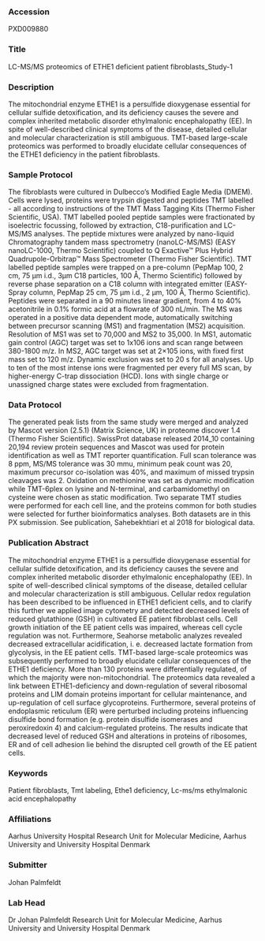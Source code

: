 ### Accession
PXD009880

### Title
LC-MS/MS proteomics of ETHE1 deficient patient fibroblasts_Study-1

### Description
The mitochondrial enzyme ETHE1 is a persulfide dioxygenase essential for cellular sulfide detoxification, and its deficiency causes the severe and complex inherited metabolic disorder ethylmalonic encephalopathy (EE). In spite of well-described clinical symptoms of the disease, detailed cellular and molecular characterization is still ambiguous. TMT-based large-scale proteomics was performed to broadly elucidate cellular consequences of the ETHE1 deficiency in the patient fibroblasts.

### Sample Protocol
The fibroblasts were cultured in Dulbecco’s Modified Eagle Media (DMEM).  Cells were lysed, proteins were trypsin digested and peptides TMT labelled - all according to instructions of the TMT Mass Tagging Kits (Thermo Fisher Scientific, USA). TMT labelled pooled peptide samples were fractionated by isoelectric focussing, followed by extraction, C18-purification and LC-MS/MS analyses.  The peptide mixtures were analyzed by nano-liquid Chromatography tandem mass spectrometry (nanoLC-MS/MS) (EASY nanoLC-1000, Thermo Scientific) coupled to Q Exactive™ Plus Hybrid Quadrupole-Orbitrap™ Mass Spectrometer (Thermo Fisher Scientific). TMT labelled peptide samples were trapped on a pre-column (PepMap 100, 2 cm, 75 µm i.d., 3µm C18 particles, 100 Å, Thermo Scientific) followed by reverse phase separation on a C18 column with integrated emitter (EASY-Spray column,  PepMap 25 cm, 75 μm i.d., 2 μm, 100 Å, Thermo Scientific). Peptides were separated in a 90 minutes linear gradient, from 4 to 40% acetonitrile in 0.1% formic acid at a flowrate of 300 nL/min. The MS was operated in a positive data dependent mode, automatically switching between precursor scanning (MS1) and fragmentation (MS2) acquisition. Resolution of MS1 was set to 70,000 and MS2 to 35,000. In MS1, automatic gain control (AGC) target was set to 1x106 ions and scan range between 380-1800 m/z. In MS2, AGC target was set at 2×105 ions, with fixed first mass set to 120 m/z. Dynamic exclusion was set to 20 s for all analyses. Up to ten of the most intense ions were fragmented per every full MS scan, by higher-energy C-trap dissociation (HCD). Ions with single charge or unassigned charge states were excluded from fragmentation.

### Data Protocol
The generated peak lists from the same study were merged and analyzed by Mascot version (2.5.1) (Matrix Science,  UK) in proteome discover 1.4 (Thermo Fisher Scientific). SwissProt database released 2014_10 containing 20,194 review protein sequences and Mascot was used for protein identification as well as TMT reporter quantification. Full scan tolerance was 8 ppm, MS/MS tolerance was 30 mmu, minimum peak count was 20, maximum precursor co-isolation was 40%, and maximum of missed trypsin cleavages was 2. Oxidation on methionine was set as dynamic modification while TMT-6plex on lysine and N-terminal, and carbamidomethyl on cysteine were chosen as static modification. Two separate TMT studies were performed for each cell line, and the proteins common for both studies were selected for further bioinformatics analyses. Both datasets are in this PX submission. See publication, Sahebekhtiari et al 2018 for biological data.

### Publication Abstract
The mitochondrial enzyme ETHE1 is a persulfide dioxygenase essential for cellular sulfide detoxification, and its deficiency causes the severe and complex inherited metabolic disorder ethylmalonic encephalopathy (EE). In spite of well-described clinical symptoms of the disease, detailed cellular and molecular characterization is still ambiguous. Cellular redox regulation has been described to be influenced in ETHE1 deficient cells, and to clarify this further we applied image cytometry and detected decreased levels of reduced glutathione (GSH) in cultivated EE patient fibroblast cells. Cell growth initiation of the EE patient cells was impaired, whereas cell cycle regulation was not. Furthermore, Seahorse metabolic analyzes revealed decreased extracellular acidification, i. e. decreased lactate formation from glycolysis, in the EE patient cells. TMT-based large-scale proteomics was subsequently performed to broadly elucidate cellular consequences of the ETHE1 deficiency. More than 130 proteins were differentially regulated, of which the majority were non-mitochondrial. The proteomics data revealed a link between ETHE1-deficiency and down-regulation of several ribosomal proteins and LIM domain proteins important for cellular maintenance, and up-regulation of cell surface glycoproteins. Furthermore, several proteins of endoplasmic reticulum (ER) were perturbed including proteins influencing disulfide bond formation (e.g. protein disulfide isomerases and peroxiredoxin 4) and calcium-regulated proteins. The results indicate that decreased level of reduced GSH and alterations in proteins of ribosomes, ER and of cell adhesion lie behind the disrupted cell growth of the EE patient cells.

### Keywords
Patient fibroblasts, Tmt labeling, Ethe1 deficiency, Lc-ms/ms ethylmalonic acid encephalopathy

### Affiliations
Aarhus University Hospital
Research Unit for Molecular Medicine, Aarhus University and University Hospital Denmark

### Submitter
Johan  Palmfeldt

### Lab Head
Dr Johan Palmfeldt
Research Unit for Molecular Medicine, Aarhus University and University Hospital Denmark


